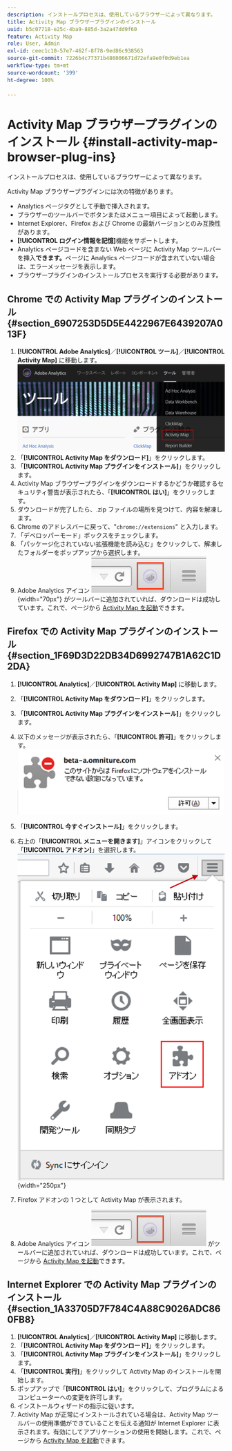 ```yaml
---
description: インストールプロセスは、使用しているブラウザーによって異なります。
title: Activity Map ブラウザープラグインのインストール
uuid: b5c07718-e25c-4ba9-885d-3a2a47dd9f60
feature: Activity Map
role: User, Admin
exl-id: ceec1c10-57e7-462f-8f78-9ed86c938563
source-git-commit: 7226b4c77371b486006671d72efa9e0f0d9eb1ea
workflow-type: tm+mt
source-wordcount: '399'
ht-degree: 100%

---
```


# Activity Map ブラウザープラグインのインストール {#install-activity-map-browser-plug-ins}

インストールプロセスは、使用しているブラウザーによって異なります。

Activity Map ブラウザープラグインには次の特徴があります。

* Analytics ページタグとして手動で挿入されます。
* ブラウザーのツールバーでボタンまたはメニュー項目によって起動します。
* Internet Explorer、Firefox および Chrome の最新バージョンとのみ互換性があります。
* **[!UICONTROL ログイン情報を記憶]**&#x200B;機能をサポートします。
* Analytics ページコードを含まない Web ページに Activity Map ツールバーを挿入&#x200B;**できます。**&#x200B;ページに Analytics ページコードが含まれていない場合は、エラーメッセージを表示します。
* ブラウザープラグインのインストールプロセスを実行する必要があります。

## Chrome での Activity Map プラグインのインストール {#section_6907253D5D5E4422967E6439207A013F}

1. **[!UICONTROL Adobe Analytics]**／**[!UICONTROL ツール]**／**[!UICONTROL Activity Map]** に移動します。![](assets/install_am.png)
1. 「**[!UICONTROL Activity Map をダウンロード]**」をクリックします。
1. 「**[!UICONTROL Activity Map プラグインをインストール]**」をクリックします。
1. Activity Map ブラウザープラグインをダウンロードするかどうか確認するセキュリティ警告が表示されたら、「**[!UICONTROL はい]**」をクリックします。
1. ダウンロードが完了したら、.zip ファイルの場所を見つけて、内容を解凍します。
1. Chrome のアドレスバーに戻って、&quot;`chrome://extensions`&quot; と入力します。
1. 「デベロッパーモード」ボックスをチェックします。
1. 「パッケージ化されていない拡張機能を読み込む」をクリックして、解凍したフォルダーをポップアップから選択します。
1. Adobe Analytics アイコン ![](assets/an_icon.png){width=&quot;70px&quot;} がツールバーに追加されていれば、ダウンロードは成功しています。これで、ページから [Activity Map を起動](/help/analyze/activity-map/activitymap-getting-started/activitymap-getting-started-users/activitymap-launch.md)できます。

## Firefox での Activity Map プラグインのインストール {#section_1F69D3D22DB34D6992747B1A62C1D2DA}

1. **[!UICONTROL Analytics]**／**[!UICONTROL Activity Map]** に移動します。

1. 「**[!UICONTROL Activity Map をダウンロード]**」をクリックします。
1. 「**[!UICONTROL Activity Map プラグインをインストール]**」をクリックします。
1. 以下のメッセージが表示されたら、「**[!UICONTROL 許可]**」をクリックします。![](assets/firefox_install2.png)
1. 「**[!UICONTROL 今すぐインストール]**」をクリックします。
1. 右上の「**[!UICONTROL メニューを開きます]**」アイコンをクリックして「**[!UICONTROL アドオン]**」を選択します。![](assets/firefox_install3.png){width=&quot;250px&quot;}
1. Firefox アドオンの 1 つとして Activity Map が表示されます。
1. Adobe Analytics アイコン ![](assets/an_icon.png) がツールバーに追加されていれば、ダウンロードは成功しています。これで、ページから [Activity Map を起動](/help/analyze/activity-map/activitymap-getting-started/activitymap-getting-started-users/activitymap-launch.md)できます。

## Internet Explorer での Activity Map プラグインのインストール {#section_1A33705D7F784C4A88C9026ADC860FB8}

1. **[!UICONTROL Analytics]**／**[!UICONTROL Activity Map]** に移動します。
1. 「**[!UICONTROL Activity Map をダウンロード]**」をクリックします。
1. 「**[!UICONTROL Activity Map プラグインをインストール]**」をクリックします。
1. 「**[!UICONTROL 実行]**」をクリックして Activity Map のインストールを開始します。
1. ポップアップで「**[!UICONTROL はい]**」をクリックして、プログラムによるコンピューターへの変更を許可します。
1. インストールウィザードの指示に従います。
1. Activity Map が正常にインストールされている場合は、Activity Map ツールバーの使用準備ができていることを伝える通知が Internet Explorer に表示されます。有効にしてアプリケーションの使用を開始します。これで、ページから [Activity Map を起動](/help/analyze/activity-map/activitymap-getting-started/activitymap-getting-started-users/activitymap-launch.md)できます。
